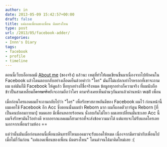 ```yaml
---
author: in
date: 2013-05-09 15:42:57+00:00
draft: false
title: แค่แอดเพื่อนของเพื่อน ผิดตรงไหน
type: post
url: /2013/05/facebook-adder/
categories:
- Innn's Diary
tags:
- facebook
- profile
- timeline
---
```


ตอนนี้เว็บบล็อกผมมี [About me](https://www.cyruszhang.com/about/) (ของจริง) แล้วนะ เหตุที่ทำให้ผมเขียนขึ้นมาเนื่องจากไปทักคนใน Facebook แล้วโดนตอบกลับอย่างเลือดเย็นด้วยคำว่า "ใคร" มันก็ไม่แปลกเท่าไรหรอกที่เขาจะถามผม แต่มันก็มี Facebook ให้ดูแล้ว ชื่อทุกอย่างก็ชื่อจริงหมด ข้อมูลทุกอย่างก็ความจริง ที่ผมนับถือข้าวปั้นสามเหลี่ยมก็<del>ความจริง</del>ยังจะถามอีกว่าใคร ตามจริงเคยเห็นผ่านๆกันมาแล้วผ่านหน้า wall เพื่อน

เมื่อก่อนใครแอดผมก็จะถามกลับไปว่า "ใคร" เพื่อรักษาสภาพอันดีของ Facebook ผมไว้ ก่อนหน้านี้ผมเคยใช้ Facebook อีก Acc ซึ่งตอนนั้นผมบ้า Reborn มาก ผมก็แอดตัวการ์ตูน Reborn [ที่เป็นคนปลอมกายมา] หมดเลย มีเพื่อนหลายร้อยคน นั่งลบกันไม่ไหว ผมเลยเปลี่ยนมันซะเลย Acc นี้ผมจึงรักษามันไว้อย่างดี หากอยากแอดผมก็สามารถที่จะส่งข้อความมาได้ แต่แทบจะไม่รับแอดใครเลยนอกจากเพื่อนร่วมห้อง ==

แต่ว่านั้นมันเมื่อก่อนตอนนี้เพื่อนบดินทรที่ไหนแอดมาจะรับแอดให้หมด เนื่องจากมีดราม่ากับเพื่อนไปเมื่อไม่กี่วันก่อน "แค่แอดเพื่อนของเพื่อน ผิดตรงไหน" โดนด่าจนได้มาคิดใหม่เลย :(
